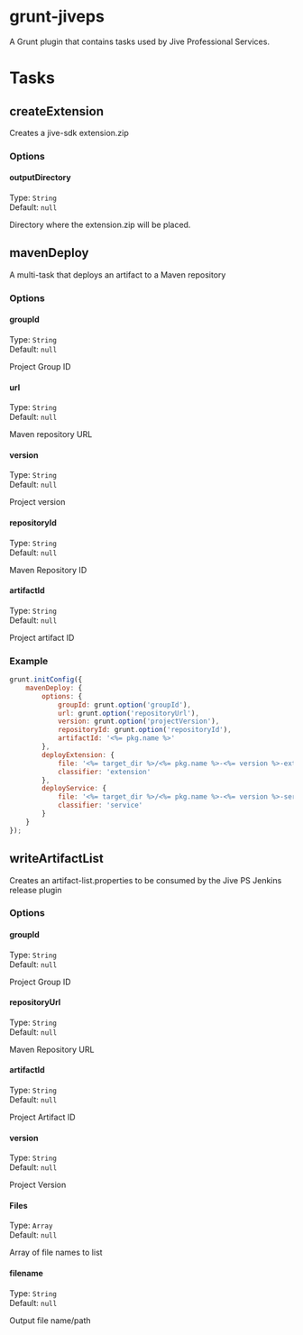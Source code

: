 # grunt-jiveps

A Grunt plugin that contains tasks used by Jive Professional Services.

# Tasks

## createExtension

Creates a jive-sdk extension.zip

### Options

#### outputDirectory

Type: `String`  
Default: `null`

Directory where the extension.zip will be placed.

## mavenDeploy

A multi-task that deploys an artifact to a Maven repository

### Options

#### groupId

Type: `String`  
Default: `null`

Project Group ID

#### url

Type: `String`  
Default: `null`

Maven repository URL

#### version

Type: `String`  
Default: `null`

Project version

#### repositoryId

Type: `String`  
Default: `null`

Maven Repository ID

#### artifactId

Type: `String`  
Default: `null`

Project artifact ID

### Example

```javascript
grunt.initConfig({
    mavenDeploy: {
        options: {
            groupId: grunt.option('groupId'),
            url: grunt.option('repositoryUrl'),
            version: grunt.option('projectVersion'),
            repositoryId: grunt.option('repositoryId'),
            artifactId: '<%= pkg.name %>'
        },
        deployExtension: {
            file: '<%= target_dir %>/<%= pkg.name %>-<%= version %>-extension.zip',
            classifier: 'extension'
        },
        deployService: {
            file: '<%= target_dir %>/<%= pkg.name %>-<%= version %>-service.zip',
            classifier: 'service'
        }
    }
});
```

## writeArtifactList

Creates an artifact-list.properties to be consumed by the Jive PS Jenkins release plugin

### Options

#### groupId

Type: `String`  
Default: `null`

Project Group ID

#### repositoryUrl

Type: `String`  
Default: `null`

Maven Repository URL

#### artifactId

Type: `String`  
Default: `null`

Project Artifact ID

#### version

Type: `String`  
Default: `null`

Project Version

#### Files

Type: `Array`  
Default: `null`

Array of file names to list

#### filename

Type: `String`  
Default: `null`

Output file name/path